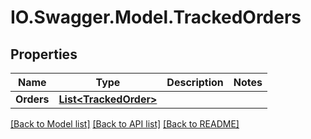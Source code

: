 # IO.Swagger.Model.TrackedOrders
## Properties

Name | Type | Description | Notes
------------ | ------------- | ------------- | -------------
**Orders** | [**List&lt;TrackedOrder&gt;**](TrackedOrder.md) |  | 

[[Back to Model list]](../README.md#documentation-for-models) [[Back to API list]](../README.md#documentation-for-api-endpoints) [[Back to README]](../README.md)

